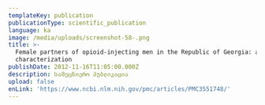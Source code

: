 ```yaml
---
templateKey: publication
publicationType: scientific_publication
language: ka
image: /media/uploads/screenshot-58-.png
title: >-
  Female partners of opioid-injecting men in the Republic of Georgia: an initial
  characterization
publishDate: 2012-11-16T11:05:00.000Z
description: სამეცნიერო პუბლიკაცია
upload: false
enLink: 'https://www.ncbi.nlm.nih.gov/pmc/articles/PMC3551748/'
---
```



